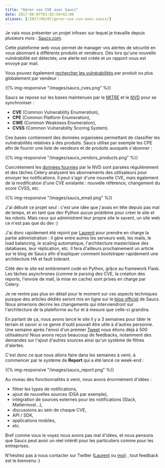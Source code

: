 ```yaml
---
title: "Gérer vos CVE avec Saucs"
date: 2017-08-07T01:03:59+02:00
aliases: [/2017/08/07/gerer-vos-cve-avec-saucs/]
---
```


Je vais vous présenter un projet infosec sur lequel je travaille depuis plusieurs mois : [Saucs.com](https://www.saucs.com).

Cette plateforme web vous permet de manager vos alertes de sécurité en vous abonnant à différents produits et vendeurs. Dès lors qu'une nouvelle vulnérabilité est détectée, une alerte est créée et un rapport vous est envoyé par mail.

<!--more-->

Vous pouvez également [rechercher les vulnérabilités](https://www.saucs.com/cve) par produit ou plus globalement par vendeur :

{{% img-responsive "/images/saucs_cves.png" %}}

Saucs se repose sur les bases maintenues par le [MITRE](https://cve.mitre.org/) et le [NVD](https://nvd.nist.gov/vuln/full-listing) pour se synchroniser :

-  **CVE** (Common Vulnerability Enumeration),
-  **CPE** (Common Platform Enumeration),
-  **CWE** (Common Weakness Enumeration),
-  **CVSS** (Common Vulnerability Scoring System).

Ces bases contiennent des données organisées permettant de classifier les vulnérabilités relatives à des produits. Saucs utilise par exemple les CPE afin de fournir une liste de vendeurs et de produits auxquels s'abonner :

{{% img-responsive "/images/saucs_vendors_products.png" %}}

Concrètement les [données fournies](http://www.google.com) par le NVD sont parsées régulièrement et des tâches Celery analysent les abonnements des utilisateurs pour envoyer les notifications. Il peut s'agir d'une nouvelle CVE, mais également de la modification d'une CVE existante : nouvelle référence, changement du score CVSS, etc.

{{% img-responsive "/images/saucs_email.png" %}}

J'ai débuté ce projet seul : c'est une idée que j'avais en tête depuis pas mal de temps, et en tant que dev Python aucun problème pour créer le site et les robots. Mais ceux qui administrent leur propre site le savent, un site web ce n'est pas que du dev :)

J'ai donc rapidement été rejoint par [Laurent](https://twitter.com/LaurentDurnez) pour prendre en charge la partie administration : il gère entre autres les serveurs web, les mails, le load balancing, le scaling automatique, l'architecture master/slave des databases, leur réplication, etc. Il fera d'ailleurs prochainement un article sur le blog de Saucs afin d'expliquer comment bootstraper rapidement une architecture HA et fault tolerant.

Côté dev le site est entièrement codé en Python, grâce au framework Flask. Les tâches asynchrones (comme le parsing des CVE, la création des reports, l'envoie de mail, la mise en cache) sont prises en charge par Celery.

Je ne rentre pas plus en détail pour le moment sur ces aspects techniques puisque des articles dédiés seront mis en ligne sur le [blog officiel](https://blog.saucs.com) de Saucs. Nous aimerions décrire les changements qui interviendront sur l'architecture de la plateforme au fur et à mesure que celle-ci grandira.

En parlant de ça, nous avons lancé le site il y a 3 semaines pour tâter le terrain et savoir si ce genre d'outil pouvait être utile à d'autres personne. Une semaine après l'envoi d'un premier [Tweet](https://twitter.com/ncrocfer/status/884711385686577152) nous étions déjà à 500 utilisateurs! Nous avons reçus beaucoup de feedbacks, notamment des demandes sur l'ajout d'autres sources ainsi qu'un système de filtres d'alertes.

C'est donc ce que nous allons faire dans les semaines à venir, à commencer par le système de **Report** qui a été lancé ce week-end :

{{% img-responsive "/images/saucs_report.png" %}}

Au niveau des fonctionnalités à venir, nous avons énormément d'idées :

-  filtrer les types de notifications,
-  ajout de nouvelles sources (DSA par exemple),
-  intégration de sources externes pour les notifications (Slack, Mattermost...),
-  discussions au sein de chaque CVE,
-  API / SDK,
-  applications mobiles,
-  etc.

Bref comme vous le voyez nous avons pas mal d'idées, et nous pensons que Saucs peut avoir un réel intérêt pour les particuliers comme pour les entreprises.

N'hésitez pas à nous contacter sur Twitter ([Laurent](https://twitter.com/LaurentDurnez) ou [moi](https://twitter.com/ncrocfer)) , tout feedback est le bienvenu :)

